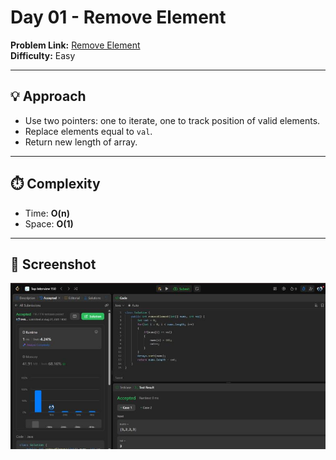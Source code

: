 # Day 01 - Remove Element  

**Problem Link:** [Remove Element](https://leetcode.com/problems/remove-element/)  
**Difficulty:** Easy  

---

## 💡 Approach
- Use two pointers: one to iterate, one to track position of valid elements.
- Replace elements equal to `val`.
- Return new length of array.  

---

## ⏱️ Complexity
- Time: **O(n)**
- Space: **O(1)**  

---

## 📸 Screenshot
![Remove Element](screenshot.jpg)
